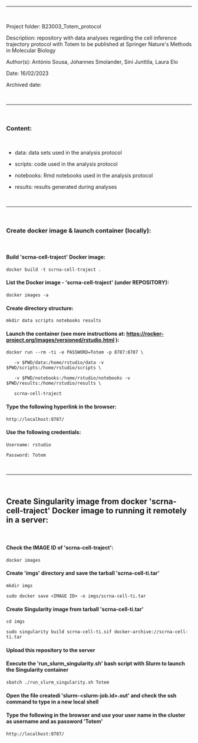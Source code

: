 
<br>

---

<br>

Project folder: B23003_Totem_protocol

Description: repository with data analyses regarding the cell inference trajectory protocol with Totem to be published at Springer Nature's Methods in Molecular Biology

Author(s): António Sousa, Johannes Smolander, Sini Junttila, Laura Elo

Date: 16/02/2023

Archived date: 

<br>

---

<br>

### Content:

<br>

   + data: data sets used in the analysis protocol

   + scripts: code used in the analysis protocol

   + notebooks: Rmd notebooks used in the analysis protocol

   + results: results generated during analyses

<br>

---

<br>

### Create docker image & launch container (locally): 

<br>

#### Build 'scrna-cell-traject' Docker image: 
`docker build -t scrna-cell-traject .`

#### List the Docker image - 'scrna-cell-traject' (under REPOSITORY):
`docker images -a`

#### Create directory structure: 
`mkdir data scripts notebooks results`

#### Launch the container (see more instructions at: https://rocker-project.org/images/versioned/rstudio.html ):
`docker run --rm -ti -e PASSWORD=Totem -p 8787:8787 \`

`	-v $PWD/data:/home/rstudio/data -v $PWD/scripts:/home/rstudio/scripts \`

`	-v $PWD/notebooks:/home/rstudio/notebooks -v $PWD/results:/home/rstudio/results \`
	
`	scrna-cell-traject`

#### Type the following hyperlink in the browser: 
`http://localhost:8787/`

#### Use the following credentials: 
`Username: rstudio`

`Password: Totem`

<br>

---

<br>

## Create Singularity image from docker 'scrna-cell-traject' Docker image to running it remotely in a server: 

<br>

#### Check the IMAGE ID of 'scrna-cell-traject': 

`docker images`

#### Create 'imgs' directory and save the tarball 'scrna-cell-ti.tar'

`mkdir imgs`

`sudo docker save <IMAGE ID> -o imgs/scrna-cell-ti.tar`

#### Create Singularity image from tarball 'scrna-cell-ti.tar'

`cd imgs`

`sudo singularity build scrna-cell-ti.sif docker-archive://scrna-cell-ti.tar`

#### Upload this repository to the server 

#### Execute the 'run_slurm_singularity.sh' bash script with Slurm to launch the Singularity container

`sbatch ./run_slurm_singularity.sh Totem`

#### Open the file createdi 'slurm-<slurm-job.id>.out' and check the ssh command to type in a new local shell

#### Type the following in the browser and use your user name in the cluster as username and as password 'Totem'

`http://localhost:8787/`

